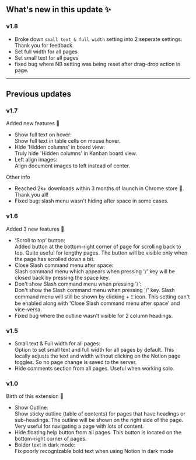 ## What's new in this update ✨

### v1.8

- Broke down `small text & full width` setting into 2 seperate settings. Thank you for feedback.
- Set full width for all pages
- Set small text for all pages
- fixed bug where NB setting was being reset after drag-drop action in page.

---

## Previous updates

### v1.7

Added new features 🎉

- Show full text on hover:\
  Show full text in table cells on mouse hover.
- Hide 'Hidden columns' in board view:\
  Truly hide 'Hidden columns' in Kanban board view.
- Left align images:\
   Align document images to left instead of center.

Other info

- Reached 2k+ downloads within 3 months of launch in Chrome store 🙌. Thank you all!
- Fixed bug: slash menu wasn't hiding after space in some cases.

### v1.6

Added 3 new features 🎉

- 'Scroll to top' button:\
  Added button at the bottom-right corner of page for scrolling back to top. Quite useful for lengthy pages. The button will be visible only when the page has scrolled down a bit.
- Close Slash command menu after space:\
  Slash command menu which appears when pressing '/' key will be closed back by pressing the space key.
- Don't show Slash command menu when pressing '/':\
  Don't show the Slash command menu when pressing '/' key. Slash command menu will still be shown by clicking + ⁝⁝ icon. This setting can't be enabled along with 'Close Slash command menu after space' and vice-versa.
- Fixed bug where the outline wasn't visible for 2 column headings.

### v1.5

- Small text & Full width for all pages:\
  Option to set small text and full width for all pages by default. This locally adjusts the text and width without clicking on the Notion page toggles. So no page change is saved to the server.
- Hide comments section from all pages. Useful when working solo.

### v1.0

Birth of this extension 🐣

- Show Outline:\
  Show sticky outline (table of contents) for pages that have headings or sub-headings. The outline will be shown on the right side of the page. Very useful for navigating a page with lots of content.
- Hide floating help button from all pages. This button is located on the bottom-right corner of pages.
- Bolder text in dark mode:\
  Fix poorly recognizable bold text when using Notion in dark mode
